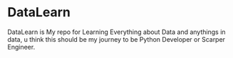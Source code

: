 # DataLearn

DataLearn is My repo for Learning Everything about Data and anythings in data, u think this should be my journey to be Python Developer or Scarper Engineer.
